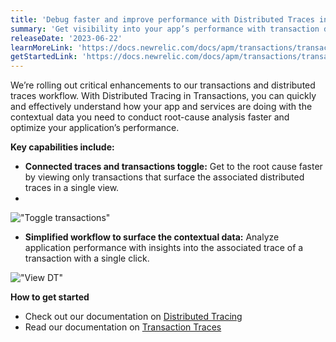 ```yaml
---
title: 'Debug faster and improve performance with Distributed Traces in Transactions'
summary: 'Get visibility into your app’s performance with transaction data and its associated distributed traces'
releaseDate: '2023-06-22'
learnMoreLink: 'https://docs.newrelic.com/docs/apm/transactions/transaction-traces/introduction-transaction-traces'
getStartedLink: 'https://docs.newrelic.com/docs/apm/transactions/transaction-traces/transaction-traces-trace-details-page/#distributed-traces'
---
```


We’re rolling out critical enhancements to our transactions and distributed traces workflow. With Distributed Tracing in Transactions, you can quickly and effectively understand how your app and services are doing with the contextual data you need to conduct root-cause analysis faster and optimize your application’s performance.

**Key capabilities include:**

- **Connected traces and transactions toggle:** Get to the root cause faster by viewing only transactions that surface the associated distributed traces in a single view.
-

!["Toggle transactions"](/images/transactions_toggle.webp)

- **Simplified workflow to surface the contextual data:** Analyze application performance with insights into the associated trace of a transaction with a single click.

!["View DT"](/images/view_distributed_traces.webp)

**How to get started**

- Check out our documentation on [Distributed Tracing](/docs/apm/transactions/transaction-traces/transaction-traces-trace-details-page/#distributed-traces)
- Read our documentation on [Transaction Traces](/docs/apm/transactions/transaction-traces/introduction-transaction-traces)

